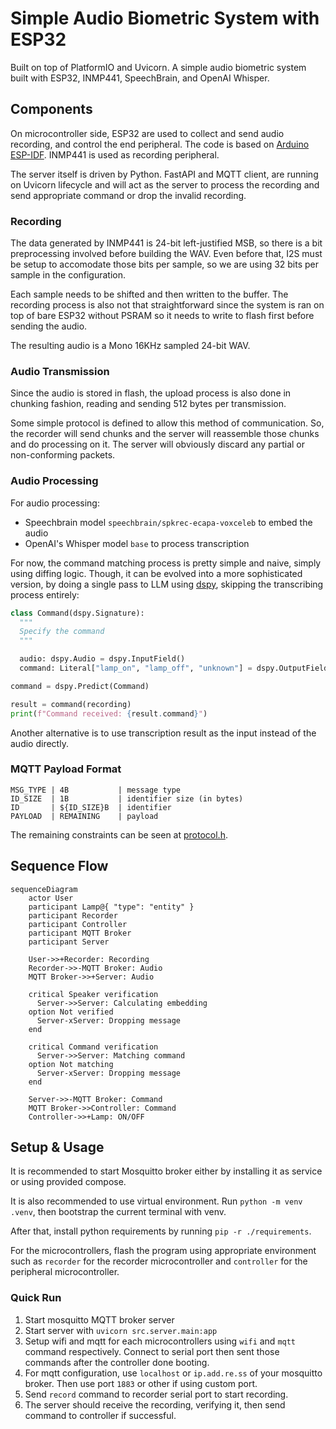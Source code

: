 # Simple Audio Biometric System with ESP32

Built on top of PlatformIO and Uvicorn. 
A simple audio biometric system built with ESP32, INMP441, SpeechBrain, and OpenAI Whisper.

## Components

On microcontroller side, ESP32 are used to collect and send audio recording, and control the end peripheral.
The code is based on [Arduino ESP-IDF](https://docs.espressif.com/projects/arduino-esp32/en/latest/index.html).
INMP441 is used as recording peripheral.

The server itself is driven by Python. 
FastAPI and MQTT client, are running on Uvicorn lifecycle and will act as the server to process
the recording and send appropriate command or drop the invalid recording.

### Recording

The data generated by INMP441 is 24-bit left-justified MSB, so there is a bit preprocessing involved 
before building the WAV. Even before that, I2S must be setup to accomodate those bits per sample, 
so we are using 32 bits per sample in the configuration. 

Each sample needs to be shifted and then written to the buffer. The recording process is also not
that straightforward since the system is ran on top of bare ESP32 without PSRAM so it needs to write
to flash first before sending the audio.

The resulting audio is a Mono 16KHz sampled 24-bit WAV.

### Audio Transmission

Since the audio is stored in flash, the upload process is also done in chunking fashion, 
reading and sending 512 bytes per transmission.

Some simple protocol is defined to allow this method of communication. 
So, the recorder will send chunks and the server will reassemble those chunks and do processing on it.
The server will obviously discard any partial or non-conforming packets.

### Audio Processing

For audio processing:
- Speechbrain model `speechbrain/spkrec-ecapa-voxceleb` to embed the audio
- OpenAI's Whisper model `base` to process transcription

For now, the command matching process is pretty simple and naive, simply using diffing logic.
Though, it can be evolved into a more sophisticated version, by doing a single pass to LLM using [dspy](https://dspy.ai/),
skipping the transcribing process entirely:

```py
class Command(dspy.Signature):
  """
  Specify the command
  """

  audio: dspy.Audio = dspy.InputField()
  command: Literal["lamp_on", "lamp_off", "unknown"] = dspy.OutputField()

command = dspy.Predict(Command)

result = command(recording)
print(f"Command received: {result.command}")
```

Another alternative is to use transcription result as the input instead of the audio directly.

### MQTT Payload Format

```
MSG_TYPE | 4B           | message type
ID_SIZE  | 1B           | identifier size (in bytes)
ID       | ${ID_SIZE}B  | identifier
PAYLOAD  | REMAINING    | payload
```

The remaining constraints can be seen at [protocol.h](./src/mqtt/protocol.h).

## Sequence Flow

```mermaid
sequenceDiagram
    actor User
    participant Lamp@{ "type": "entity" }
    participant Recorder
    participant Controller
    participant MQTT Broker
    participant Server

    User->>+Recorder: Recording
    Recorder->>-MQTT Broker: Audio
    MQTT Broker->>+Server: Audio

    critical Speaker verification
      Server->>Server: Calculating embedding
    option Not verified
      Server-xServer: Dropping message
    end

    critical Command verification
      Server->>Server: Matching command
    option Not matching
      Server-xServer: Dropping message
    end

    Server->>-MQTT Broker: Command
    MQTT Broker->>Controller: Command
    Controller->>+Lamp: ON/OFF
```

## Setup & Usage

It is recommended to start Mosquitto broker either by installing it as service
or using provided compose.

It is also recommended to use virtual environment. 
Run `python -m venv .venv`, then bootstrap the current terminal with venv.

After that, install python requirements by running `pip -r ./requirements`.

For the microcontrollers, flash the program using appropriate environment 
such as `recorder` for the recorder microcontroller 
and `controller` for the peripheral microcontroller.

### Quick Run

1. Start mosquitto MQTT broker server
2. Start server with `uvicorn src.server.main:app`
3. Setup wifi and mqtt for each microcontrollers using `wifi` and `mqtt` command respectively.
   Connect to serial port then sent those commands after the controller done booting.
4. For mqtt configuration, use `localhost` or `ip.add.re.ss` of your mosquitto broker. 
   Then use port `1883` or other if using custom port.
5. Send `record` command to recorder serial port to start recording.
6. The server should receive the recording, verifying it, then send command to controller if successful.

